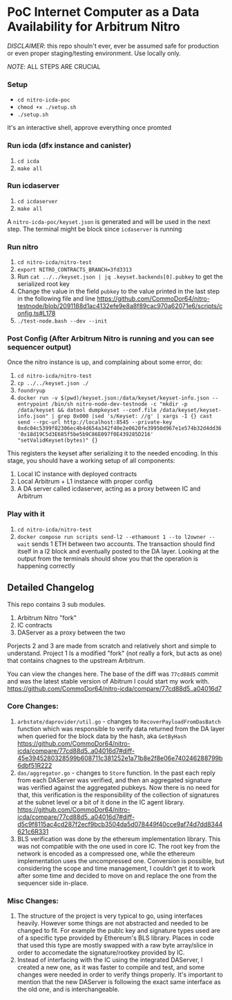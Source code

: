 # PoC Internet Computer as a Data Availability for Arbitrum Nitro

*DISCLAIMER*: this repo shouln't ever, ever be assumed safe for production or even proper staging/testing environment. Use locally only.

*NOTE*: ALL STEPS ARE CRUCIAL
### Setup
- `cd nitro-icda-poc`
- `chmod +x ./setup.sh`
- `./setup.sh`

It's an interactive shell, approve everything once promted

### Run icda (dfx instance and canister)
1. `cd icda`
2. `make all`

### Run icdaserver
1. `cd icdaserver`
2. `make all`

A `nitro-icda-poc/keyset.json` is generated and will be used in the next step. The terminal
might be block since `icdaserver` is running

### Run nitro
1. `cd nitro-icda/nitro-test`
2. `export NITRO_CONTRACTS_BRANCH=3fd3313`
3. Run `cat ../../keyset.json | jq .keyset.backends[0].pubkey` to get the serialized root key
4. Change the value in the field `pubkey` to the value printed in the last step in the following file and line
https://github.com/CommoDor64/nitro-testnode/blob/2091188d1ac4132efe9e8a8f89cac970a62071e6/scripts/config.ts#L178
5. `./test-node.bash --dev --init`

### Post Config (After Arbitrum Nitro is running and you can see sequencer output)
Once the nitro instance is up, and complaining about some error, do:

1. `cd nitro-icda/nitro-test`
2. `cp ../../keyset.json ./`
3. `foundryup`
4. `docker run -v $(pwd)/keyset.json:/data/keyset/keyset-info.json --entrypoint /bin/sh nitro-node-dev-testnode -c "mkdir -p /data/keyset && datool dumpkeyset --conf.file /data/keyset/keyset-info.json" | grep 0x000 |sed 's/Keyset: //g' | xargs -I {} cast send --rpc-url http://localhost:8545 --private-key 0xdc04c5399f82306ec4b4d654a342f40e2e0620fe39950d967e1e574b32d4dd36 '0x18d19C5d3E685f5be5b9C86E097f0E439285D216' "setValidKeyset(bytes)" {}`

This registers the keyset after serializing it to the needed encoding.
In this stage, you should have a working setup of all components:
1. Local IC instance with deployed contracts
2. Local Arbitrum + L1 instance with proper config
3. A DA server called icdaserver, acting as a proxy between IC and Arbitrum

### Play with it
1. `cd nitro-icda/nitro-test`
2. `docker compose run scripts send-l2 --ethamount 1 --to l2owner --wait` sends 1 ETH between two accounts. The transaction should find itself in a l2 block and eventually posted to the DA layer. Looking at the output from the terminals should show you that the operation is happening correctly

## Detailed Changelog
This repo contains 3 sub modules.
1. Arbitrum Nitro "fork"
2. IC contracts
3. DAServer as a proxy between the two

Porjects 2 and 3 are made from scratch and relatively short and simple to understand.
Project 1 Is a modified "fork" (not really a fork, but acts as one) that contains chagnes to the upstream Arbitrum.

You can view the changes here. The base of the diff was `77cd88d5` commit and was the latest stable version of Abitrum I could start my work with.
https://github.com/CommoDor64/nitro-icda/compare/77cd88d5..a04016d7

### Core Changes: 
1. `arbstate/daprovider/util.go` - changes to `RecoverPayloadFromDasBatch` function which was responsible to verify data returned from the DA layer when queried for the block data by the hash, aka `GetByHash`
https://github.com/CommoDor64/nitro-icda/compare/77cd88d5..a04016d7#diff-45e3945280328599b608711c381252e1a71b8e2f8e06e740246288799b6dbf51R222   
2. `das/aggregator.go` - changes to `Store` function. In the past each reply from each DAServer was verified, and then an aggregated signature was verified against the aggregated pubkeys. Now there is no need for that, this verification is the responsibility of the collection of signatures at the subnet level or a bit of it done in the IC agent library.
https://github.com/CommoDor64/nitro-icda/compare/77cd88d5..a04016d7#diff-d5c9f8115ac4cd287f2ecf9bcb3504da5d078449f40cce9af74d7dd8344621c6R331
4. BLS verification was done by the ethereum implementation library. This was not compatible with the one used in core IC. The root key from the network is encoded as a compressed one, while the ethereum implementation uses the uncompressed one. Conversion is possible, but considering the scope and time management, I couldn't get it to work after some time and decided to move on and replace the one from the sequencer side in-place.

### Misc Changes:
1. The structure of the project is very typical to go, using interfaces heavily. However some things are not abstracted and needed to be changed to fit. For example the publc key and signature types used are of a specific type provided by Ethereum's BLS library. Places in code that used this type are mostly swapped with a raw byte array/slice in order to accomedate the signature/rootkey provided by IC.
2. Instead of interfacing with the IC using the integrated DAServer, I created a new one, as it was faster to compile and test, and some changes were needed in order to verify things properly. It's important to mention that the new DAServer is following the exact same interface as the old one, and is interchangeable.



